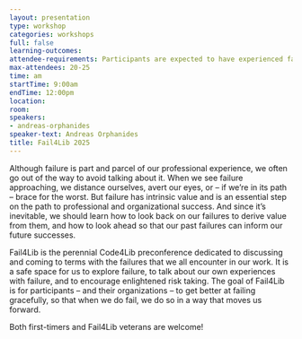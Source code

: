 ```yaml
---
layout: presentation
type: workshop
categories: workshops
full: false
learning-outcomes: 
attendee-requirements: Participants are expected to have experienced failure. At some point.
max-attendees: 20-25
time: am
startTime: 9:00am
endTime: 12:00pm
location: 
room: 
speakers:
- andreas-orphanides
speaker-text: Andreas Orphanides
title: Fail4Lib 2025
---
```

Although failure is part and parcel of our professional experience, we often go out of the way to avoid talking about it. When we see failure approaching, we distance ourselves, avert our eyes, or – if we’re in its path – brace for the worst. But failure has intrinsic value and is an essential step on the path to professional and organizational success. And since it’s inevitable, we should learn how to look back on our failures to derive value from them, and how to look ahead so that our past failures can inform our future successes.

Fail4Lib is the perennial Code4Lib preconference dedicated to discussing and coming to terms with the failures that we all encounter in our work. It is a safe space for us to explore failure, to talk about our own experiences with failure, and to encourage enlightened risk taking. The goal of Fail4Lib is for participants – and their organizations – to get better at failing gracefully, so that when we do fail, we do so in a way that moves us forward.

Both first-timers and Fail4Lib veterans are welcome!
